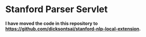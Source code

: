 # Stanford Parser Servlet

**I have moved the code in this repository to https://github.com/dicksontsai/stanford-nlp-local-extension.**
